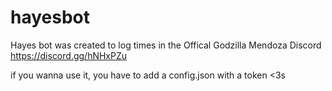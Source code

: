 # hayesbot
Hayes bot was created to log times in the Offical Godzilla Mendoza Discord
https://discord.gg/hNHxPZu

if you wanna use it, you have to add a config.json with a token 
<3s
